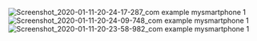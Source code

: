 ![Screenshot_2020-01-11-20-24-17-287_com example mysmartphone 1](https://user-images.githubusercontent.com/44023418/72205114-eb508580-34b1-11ea-998d-2db0b1cec4a8.jpg)
![Screenshot_2020-01-11-20-24-09-748_com example mysmartphone 1](https://user-images.githubusercontent.com/44023418/72205121-028f7300-34b2-11ea-92e2-e62563998e7f.jpg)
![Screenshot_2020-01-11-20-23-58-982_com example mysmartphone 1](https://user-images.githubusercontent.com/44023418/72205126-15a24300-34b2-11ea-98ae-fd54eaee4f75.jpg)
